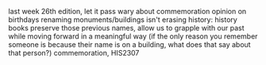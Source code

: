 last week 26th edition, let it pass
wary about commemoration
opinion on birthdays
renaming monuments/buildings isn't erasing history: history books preserve those
previous names, allow us to grapple with our past while moving forward in a
meaningful way (if the only reason you remember someone is because their name
is on a building, what does that say about that person?)
commemoration, HIS2307

